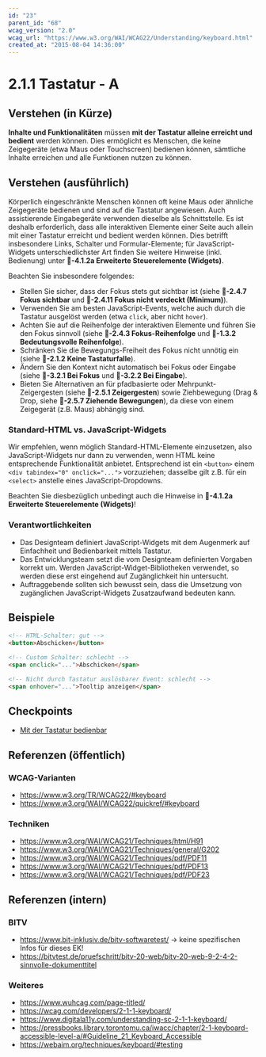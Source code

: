 ```yaml
---
id: "23"
parent_id: "68"
wcag_version: "2.0"
wcag_url: "https://www.w3.org/WAI/WCAG22/Understanding/keyboard.html"
created_at: "2015-08-04 14:36:00"
---
```


# 2.1.1 Tastatur - A

## Verstehen (in Kürze)

**Inhalte und Funktionalitäten** müssen **mit der Tastatur alleine erreicht und bedient** werden können. Dies ermöglicht es Menschen, die keine Zeigegeräte (etwa Maus oder Touchscreen) bedienen können, sämtliche Inhalte erreichen und alle Funktionen nutzen zu können.

## Verstehen (ausführlich)

Körperlich eingeschränkte Menschen können oft keine Maus oder ähnliche Zeigegeräte bedienen und sind auf die Tastatur angewiesen. Auch assistierende Eingabegeräte verwenden dieselbe als Schnittstelle. Es ist deshalb erforderlich, dass alle interaktiven Elemente einer Seite auch allein mit einer Tastatur erreicht und bedient werden können. Dies betrifft insbesondere Links, Schalter und Formular-Elemente; für JavaScript-Widgets unterschiedlichster Art finden Sie weitere Hinweise (inkl. Bedienung) unter **📜-4.1.2a Erweiterte Steuerelemente (Widgets)**.

Beachten Sie insbesondere folgendes:

- Stellen Sie sicher, dass der Fokus stets gut sichtbar ist (siehe **📜-2.4.7 Fokus sichtbar** und **📜-2.4.11 Fokus nicht verdeckt (Minimum)**).
- Verwenden Sie am besten JavaScript-Events, welche auch durch die Tastatur ausgelöst werden (etwa `click`, aber nicht `hover`).
- Achten Sie auf die Reihenfolge der interaktiven Elemente und führen Sie den Fokus sinnvoll (siehe **📜-2.4.3 Fokus-Reihenfolge** und **📜-1.3.2 Bedeutungsvolle Reihenfolge**).
- Schränken Sie die Bewegungs-Freiheit des Fokus nicht unnötig ein (siehe **📜-2.1.2 Keine Tastaturfalle**).
- Ändern Sie den Kontext nicht automatisch bei Fokus oder Eingabe (siehe **📜-3.2.1 Bei Fokus** und **📜-3.2.2 Bei Eingabe**).
- Bieten Sie Alternativen an für pfadbasierte oder Mehrpunkt-Zeigergesten (siehe **📜-2.5.1 Zeigergesten**) sowie Ziehbewegung (Drag & Drop, siehe **📜-2.5.7 Ziehende Bewegungen**), da diese von einem Zeigegerät (z.B. Maus) abhängig sind.

### Standard-HTML vs. JavaScript-Widgets

Wir empfehlen, wenn möglich Standard-HTML-Elemente einzusetzen, also JavaScript-Widgets nur dann zu verwenden, wenn HTML keine entsprechende Funktionalität anbietet. Entsprechend ist ein `<button>` einem `<div tabindex="0" onclick="...">` vorzuziehen; dasselbe gilt z.B. für ein `<select>` anstelle eines JavaScript-Dropdowns.

Beachten Sie diesbezüglich unbedingt auch die Hinweise in **📜-4.1.2a Erweiterte Steuerelemente (Widgets)**!

### Verantwortlichkeiten

- Das Designteam definiert JavaScript-Widgets mit dem Augenmerk auf Einfachheit und Bedienbarkeit mittels Tastatur.
- Das Entwicklungsteam setzt die vom Designteam definierten Vorgaben korrekt um. Werden JavaScript-Widget-Bibliotheken verwendet, so werden diese erst eingehend auf Zugänglichkeit hin untersucht.
- Auftraggebende sollten sich bewusst sein, dass die Umsetzung von zugänglichen JavaScript-Widgets Zusatzaufwand bedeuten kann.

## Beispiele

```html
<!-- HTML-Schalter: gut -->
<button>Abschicken</button>

<!-- Custom Schalter: schlecht -->
<span onclick="...">Abschicken</span>

<!-- Nicht durch Tastatur auslösbarer Event: schlecht -->
<span onhover="...">Tooltip anzeigen</span>
```

## Checkpoints

- [Mit der Tastatur bedienbar](mit-der-tastatur-bedienbar)

## Referenzen (öffentlich)

### WCAG-Varianten

- <https://www.w3.org/TR/WCAG22/#keyboard>
- <https://www.w3.org/WAI/WCAG22/quickref/#keyboard>

### Techniken

- <https://www.w3.org/WAI/WCAG21/Techniques/html/H91>
- <https://www.w3.org/WAI/WCAG21/Techniques/general/G202>
- <https://www.w3.org/WAI/WCAG21/Techniques/pdf/PDF11>
- <https://www.w3.org/WAI/WCAG21/Techniques/pdf/PDF13>
- <https://www.w3.org/WAI/WCAG21/Techniques/pdf/PDF23>

## Referenzen (intern)

### BITV

- <https://www.bit-inklusiv.de/bitv-softwaretest/> → keine spezifischen Infos für dieses EK!
- <https://bitvtest.de/pruefschritt/bitv-20-web/bitv-20-web-9-2-4-2-sinnvolle-dokumenttitel>

### Weiteres

- <https://www.wuhcag.com/page-titled/>
- <https://wcag.com/developers/2-1-1-keyboard/>
- <https://www.digitala11y.com/understanding-sc-2-1-1-keyboard/>
- <https://pressbooks.library.torontomu.ca/iwacc/chapter/2-1-keyboard-accessible-level-a/#Guideline_21_Keyboard_Accessible>
- <https://webaim.org/techniques/keyboard/#testing>